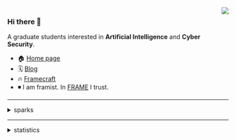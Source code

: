 <img align="right" src="http://github-profile-summary-cards.vercel.app/api/cards/stats?username=framist&theme=nord_bright&" />

### Hi there 👋

A graduate students interested in **Artificial Intelligence** and **Cyber Security**.
- 🏠 [Home page](http://framist.top/)
- 🗓️ [Blog](https://framist.github.io/)
- 🔥 [Framecraft](https://craft.framist.top/)
- ◾ I am framist. In [FRAME](https://framist.github.io/post/frame-2021.html) I trust.

---

<details>
<summary>sparks</summary>

🌟
- 🏛️ [SAFC-bot](https://github.com/framist/SAFC-bot) - SAFC — 元平台、弱中心 — 不止是评价导师 | Student Anti-Fraud Center - Meta & Decentralization - not just reviewing supervisor

⭐
- 🥚 [egg-language-server](https://github.com/framist/egg-language-server) - egg 驱动的编写时代码优化语言服务器及 VS Code 插件 | Egg-powered code optimization language server & VS Code extension
- 🎛️ [STemWinForHAL](https://github.com/framist/STemWinForHAL) - STM32 项目模板 = emWin + HAL库 + 正点原子风格
- 🪢 [Wide-Value-Embs TCN](https://github.com/framist/2nd-EBDSC) - 适用 NN 嵌入归一化与 Embs 替代的基于宽值域嵌入及其掩码方法
- 🚢 [Manila](https://github.com/framist/manila) - 《马尼拉》桌游期望计算器 | Manila Board Game Expected Value Calculator

✨
- 🌐 [NUEDC2022-E](https://github.com/framist/NUEDC2022-E) - 声源定位跟踪系统 - 电赛
- [TZ-2](https://github.com/framist/TZ-2) 天舟二号 - 单六轴传感器进行空间运动测量 - 电赛
- [notes-on-modern-communication-principles](https://github.com/framist/notes-on-modern-communication-principles) 现代通信原理的个人笔记 | Personal notes on modern communication principles 
- [Software-Foundations-Note](https://github.com/framist/Software-Foundations-Note) 软件基础的个人笔记与部分习题解答 fork from Coq-zh/SF-zh


💡
- ⌚ [AI-vs-CTC](https://github.com/framist/AI-vs-CTC) DeepSeek R1 大战 封闭类时曲线 | LLM vs. CTC

</details>


---

<!--
**framist/framist** is a ✨ _special_ ✨ repository because its `README.md` (this file) appears on your GitHub profile.

Here are some ideas to get you started:

- 🔭 I’m currently working on ...
- 🌱 I’m currently learning ...
- 👯 I’m looking to collaborate on ...
- 🤔 I’m looking for help with ...
- 💬 Ask me about ...
- 📫 How to reach me: ...
- 😄 Pronouns: ...
- ⚡ Fun fact: ...
- 🔥 [Framecraft](https://craft.framist.top/) 
-->

<details>
<summary>statistics</summary>

![](http://github-profile-summary-cards.vercel.app/api/cards/profile-details?username=framist&theme=nord_bright)

![](http://github-profile-summary-cards.vercel.app/api/cards/most-commit-language?username=framist&theme=nord_bright)
![](http://github-profile-summary-cards.vercel.app/api/cards/productive-time?username=framist&theme=nord_bright&utcOffset=8)

</details>


